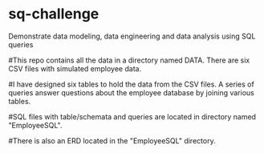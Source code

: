 # sq-challenge
Demonstrate data modeling, data engineering and data analysis using SQL queries

#This repo contains all the data in a directory named DATA. There are six CSV files with simulated employee data.

#I have designed six tables to hold the data from the CSV files. A series of queries answer questions about the employee database by joining various tables.

#SQL files with table/schemata and queries are located in directory named "EmployeeSQL". 

#There is also an ERD located in the "EmployeeSQL" directory. 